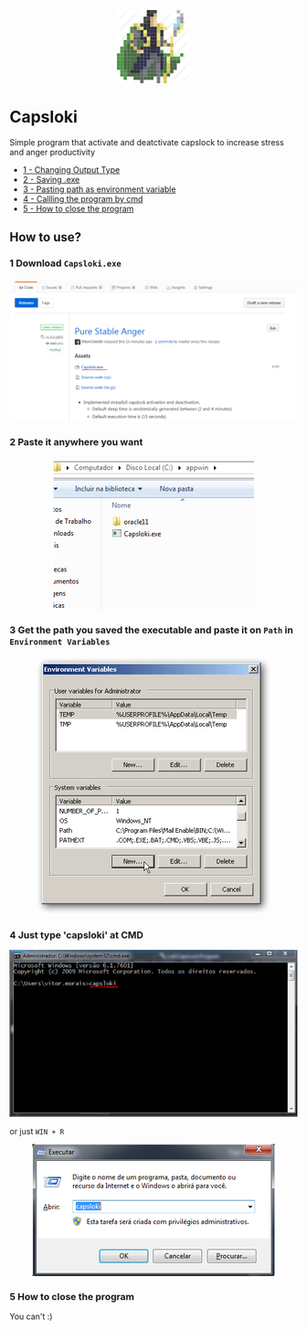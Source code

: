 
<p align="center" >
    <a>
        <img alt="logo" src="Images/loki.png" href='https://www.iconfinder.com/Sakagami'>
    </a>
</p>

# Capsloki




Simple program that activate and deatctivate capslock to increase stress and anger productivity

* [1 - Changing Output Type](#1-Download-```Capsloki.exe```)
* [2 - Saving .exe](#2-Paste-it-anywhere-you-want )
* [3 - Pasting path as environment variable](#3-Get-the-path-you-save-the-executable-and-paste-it-on-'Path'-in-'Environment-Variables')
* [4 - Callling the program by cmd](#4-Just-type-'capsloki'-at-CMD)
* [5 - How to close the program](#5-How-to-close-the-program)




## How to use?

 ### 1 Download ```Capsloki.exe```

![](/Images/releaseExe.PNG)

### 2 Paste it anywhere you want 

<p align="center" >
    <a>
        <img alt="logo" src="/Images/saveSomewhere.PNG">
    </a>
</p>

### 3 Get the path you saved the executable and paste it on ```Path``` in ```Environment Variables```

<p align="center" >
    <a>
        <img alt="logo" src="/Images/path.png">
    </a>
</p>

### 4 Just type 'capsloki' at CMD

<p align="center" >
    <a>
        <img alt="logo" src="/Images/cmdExecution.PNG">
    </a>
</p>

or just ```WIN + R```

<p align="center" >
    <a>
        <img alt="logo" src="/Images/winR.PNG">
    </a>
</p>

### 5 How to close the program
You can't :)
